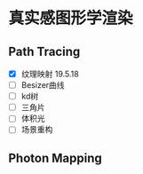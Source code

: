 # 真实感图形学渲染

## Path Tracing

- [x] 纹理映射 19.5.18
- [ ] Besizer曲线
- [ ] kd树
- [ ] 三角片
- [ ] 体积光
- [ ] 场景重构

## Photon Mapping